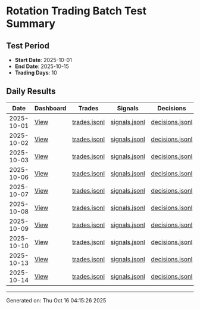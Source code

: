 # Rotation Trading Batch Test Summary

## Test Period
- **Start Date**: 2025-10-01
- **End Date**: 2025-10-15
- **Trading Days**: 10

## Daily Results

| Date | Dashboard | Trades | Signals | Decisions |
|------|-----------|--------|---------|----------|
| 2025-10-01 | [View](logs/october_baseline_verify/2025-10-01/dashboard.html) | [trades.jsonl](logs/october_baseline_verify/2025-10-01/trades.jsonl) | [signals.jsonl](logs/october_baseline_verify/2025-10-01/signals.jsonl) | [decisions.jsonl](logs/october_baseline_verify/2025-10-01/decisions.jsonl) |
| 2025-10-02 | [View](logs/october_baseline_verify/2025-10-02/dashboard.html) | [trades.jsonl](logs/october_baseline_verify/2025-10-02/trades.jsonl) | [signals.jsonl](logs/october_baseline_verify/2025-10-02/signals.jsonl) | [decisions.jsonl](logs/october_baseline_verify/2025-10-02/decisions.jsonl) |
| 2025-10-03 | [View](logs/october_baseline_verify/2025-10-03/dashboard.html) | [trades.jsonl](logs/october_baseline_verify/2025-10-03/trades.jsonl) | [signals.jsonl](logs/october_baseline_verify/2025-10-03/signals.jsonl) | [decisions.jsonl](logs/october_baseline_verify/2025-10-03/decisions.jsonl) |
| 2025-10-06 | [View](logs/october_baseline_verify/2025-10-06/dashboard.html) | [trades.jsonl](logs/october_baseline_verify/2025-10-06/trades.jsonl) | [signals.jsonl](logs/october_baseline_verify/2025-10-06/signals.jsonl) | [decisions.jsonl](logs/october_baseline_verify/2025-10-06/decisions.jsonl) |
| 2025-10-07 | [View](logs/october_baseline_verify/2025-10-07/dashboard.html) | [trades.jsonl](logs/october_baseline_verify/2025-10-07/trades.jsonl) | [signals.jsonl](logs/october_baseline_verify/2025-10-07/signals.jsonl) | [decisions.jsonl](logs/october_baseline_verify/2025-10-07/decisions.jsonl) |
| 2025-10-08 | [View](logs/october_baseline_verify/2025-10-08/dashboard.html) | [trades.jsonl](logs/october_baseline_verify/2025-10-08/trades.jsonl) | [signals.jsonl](logs/october_baseline_verify/2025-10-08/signals.jsonl) | [decisions.jsonl](logs/october_baseline_verify/2025-10-08/decisions.jsonl) |
| 2025-10-09 | [View](logs/october_baseline_verify/2025-10-09/dashboard.html) | [trades.jsonl](logs/october_baseline_verify/2025-10-09/trades.jsonl) | [signals.jsonl](logs/october_baseline_verify/2025-10-09/signals.jsonl) | [decisions.jsonl](logs/october_baseline_verify/2025-10-09/decisions.jsonl) |
| 2025-10-10 | [View](logs/october_baseline_verify/2025-10-10/dashboard.html) | [trades.jsonl](logs/october_baseline_verify/2025-10-10/trades.jsonl) | [signals.jsonl](logs/october_baseline_verify/2025-10-10/signals.jsonl) | [decisions.jsonl](logs/october_baseline_verify/2025-10-10/decisions.jsonl) |
| 2025-10-13 | [View](logs/october_baseline_verify/2025-10-13/dashboard.html) | [trades.jsonl](logs/october_baseline_verify/2025-10-13/trades.jsonl) | [signals.jsonl](logs/october_baseline_verify/2025-10-13/signals.jsonl) | [decisions.jsonl](logs/october_baseline_verify/2025-10-13/decisions.jsonl) |
| 2025-10-14 | [View](logs/october_baseline_verify/2025-10-14/dashboard.html) | [trades.jsonl](logs/october_baseline_verify/2025-10-14/trades.jsonl) | [signals.jsonl](logs/october_baseline_verify/2025-10-14/signals.jsonl) | [decisions.jsonl](logs/october_baseline_verify/2025-10-14/decisions.jsonl) |

---

Generated on: Thu Oct 16 04:15:26 2025
